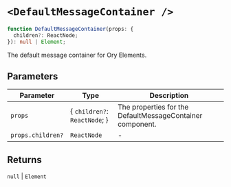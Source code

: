 # `<DefaultMessageContainer />`

```ts
function DefaultMessageContainer(props: {
  children?: ReactNode;
}): null | Element;
```

The default message container for Ory Elements.

## Parameters

| Parameter | Type | Description |
| ------ | ------ | ------ |
| `props` | \{ `children?`: `ReactNode`; \} | The properties for the DefaultMessageContainer component. |
| `props.children?` | `ReactNode` | - |

## Returns

`null` \| `Element`
